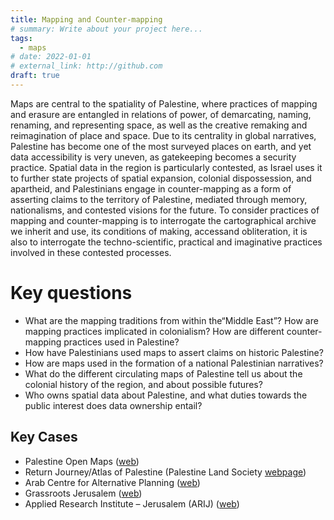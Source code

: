 ```yaml
---
title: Mapping and Counter-mapping 
# summary: Write about your project here...
tags:
  - maps
# date: 2022-01-01
# external_link: http://github.com
draft: true
---
```

Maps are central to the spatiality of Palestine, where practices of mapping and erasure are entangled in relations of power, of demarcating, naming, renaming, and representing space, as well as the creative remaking and reimagination of place and space. Due to its centrality in global narratives, Palestine has become one of the most surveyed places on earth, and yet data accessibility is very uneven, as gatekeeping becomes a security practice. Spatial data in the region is particularly contested, as Israel uses it to further state projects of spatial expansion, colonial dispossession, and apartheid, and Palestinians engage in counter-mapping as a form of asserting claims to the territory of Palestine, mediated through memory, nationalisms, and contested visions for the future. To consider practices of mapping and counter-mapping is to interrogate the cartographical archive we inherit and use, its conditions of making, accessand obliteration, it is also to interrogate the techno-scientific, practical and imaginative practices involved in these contested processes. 


# Key questions 
- What are the mapping traditions from within the“Middle East”? How are mapping practices implicated in colonialism? How are different counter-mapping practices used in Palestine? 
- How have Palestinians used maps to assert claims on historic Palestine?
- How are maps used in the formation of a national Palestinian narratives?
- What do the different circulating maps of Palestine tell us about the colonial history of the region, and about possible futures?
- Who owns spatial data about Palestine, and what duties towards the public interest does data ownership entail?

## Key Cases

- Palestine Open Maps ([web](https://palopenmaps.org/en))
- Return Journey/Atlas of Palestine (Palestine Land Society [webpage](https://www.plands.org/en/home))
- Arab Centre for Alternative Planning ([web](https://www.ac-ap.org/en/))
- Grassroots Jerusalem ([web](https://www.grassrootsalquds.net/))
- Applied Research Institute – Jerusalem (ARIJ) ([web](https://www.arij.org/books-atlases/))

